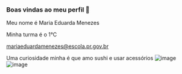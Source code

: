 ### Boas vindas ao meu perfil 🤎

Meu nome é Maria Eduarda Menezes
 
Minha turma é o 1°C 

mariaeduardamenezes@escola.pr.gov.br

Uma curiosidade minha é que amo sushi e usar acessórios
![image](https://github.com/menezesmaria/menezesmaria/assets/137806007/18cfdf8e-5bee-481d-916f-4e9724992385)
![image](https://github.com/menezesmaria/menezesmaria/assets/137806007/86450e7c-ab59-455e-8de1-78d56af01983)


